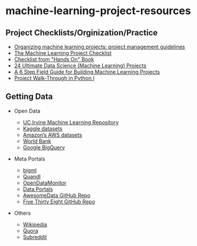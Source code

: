 # machine-learning-project-resources

## Project Checklists/Orginization/Practice

- [Organizing machine learning projects: project management guidelines](https://medium.com/comet-ml/organizing-machine-learning-projects-project-management-guidelines-2d2b85651bbd)
- [The Machine Learning Project Checklist](https://towardsdatascience.com/the-machine-learning-project-checklist-d9ee6e33a2b2)
- [Checklist from "Hands On" Book](https://github.com/ageron/handson-ml/blob/master/ml-project-checklist.md)
- [24 Ultimate Data Science (Machine Learning) Projects](https://www.analyticsvidhya.com/blog/2018/05/24-ultimate-data-science-projects-to-boost-your-knowledge-and-skills/)
- [A 6 Step Field Guide for Building Machine Learning Projects](https://towardsdatascience.com/a-6-step-field-guide-for-building-machine-learning-projects-6e4554f6e3a1)
- [Project Walk-Through in Python I](https://towardsdatascience.com/a-complete-machine-learning-walk-through-in-python-part-one-c62152f39420)

## Getting Data

* Open Data
	- [UC Irvine Machine Learning Repository](http://archive.ics.uci.edu/ml/)
	- [Kaggle datasets](https://www.kaggle.com/datasets)
	- [Amazon’s AWS datasets](https://registry.opendata.aws/)
	- [World Bank](https://datacatalog.worldbank.org/)
	- [Google BigQuery](https://cloud.google.com/bigquery/public-data/)

* Meta Portals
	- [bigml](https://blog.bigml.com/list-of-public-data-sources-fit-for-machine-learning/)
	- [Quandl](http://quandl.com/)
	- [OpenDataMonitor](http://opendatamonitor.eu/)
	- [Data Portals](http://dataportals.org/)
	- [AwesomeData GitHub Repo](https://github.com/awesomedata/awesome-public-datasets)
	- [Five Thirty Eight GitHub Repo](https://github.com/fivethirtyeight/data)

* Others
	- [Wikipedia](https://en.wikipedia.org/wiki/List_of_datasets_for_machine-learning_research)
	- [Quora](https://www.quora.com/Where-can-I-find-large-datasets-open-to-the-public)
	- [Subreddit](https://www.reddit.com/r/datasets/)